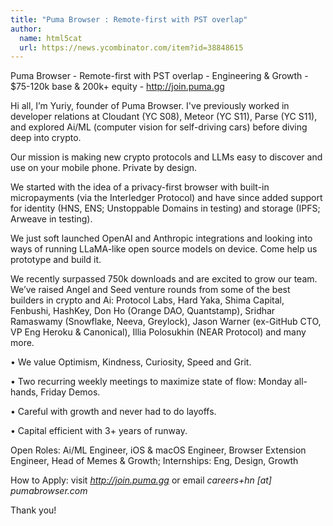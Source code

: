 ```yaml
---
title: "Puma Browser : Remote-first with PST overlap"
author:
  name: html5cat
  url: https://news.ycombinator.com/item?id=38848615
---
```

Puma Browser - Remote-first with PST overlap - Engineering &amp; Growth - $75-120k base &amp; 200k+ equity - <a href="http:&#x2F;&#x2F;join.puma.gg" rel="nofollow">http:&#x2F;&#x2F;join.puma.gg</a>

Hi all, I’m Yuriy, founder of Puma Browser. I&#x27;ve previously worked in developer relations at Cloudant (YC S08), Meteor (YC S11), Parse (YC S11), and explored Ai&#x2F;ML (computer vision for self-driving cars) before diving deep into crypto.

Our mission is making new crypto protocols and LLMs easy to discover and use on your mobile phone. Private by design.

We started with the idea of a privacy-first browser with built-in micropayments (via the Interledger Protocol) and have since added support for identity (HNS, ENS; Unstoppable Domains in testing) and storage (IPFS; Arweave in testing).

We just soft launched OpenAI and Anthropic integrations and looking into ways of running LLaMA-like open source models on device. Come help us prototype and build it.

We recently surpassed 750k downloads and are excited to grow our team. We’ve raised Angel and Seed venture rounds from some of the best builders in crypto and Ai: Protocol Labs, Hard Yaka, Shima Capital, Fenbushi, HashKey, Don Ho (Orange DAO, Quantstamp), Sridhar Ramaswamy (Snowflake, Neeva, Greylock), Jason Warner (ex-GitHub CTO, VP Eng Heroku &amp; Canonical), Illia Polosukhin (NEAR Protocol) and many more.

• We value Optimism, Kindness, Curiosity, Speed and Grit.

• Two recurring weekly meetings to maximize state of flow: Monday all-hands, Friday Demos.

• Careful with growth and never had to do layoffs.

• Capital efficient with 3+ years of runway.

Open Roles: Ai&#x2F;ML Engineer, iOS &amp; macOS Engineer, Browser Extension Engineer, Head of Memes &amp; Growth; Internships: Eng, Design, Growth

How to Apply: visit <i><a href="http:&#x2F;&#x2F;join.puma.gg" rel="nofollow">http:&#x2F;&#x2F;join.puma.gg</a></i> or email <i>careers+hn [at] pumabrowser.com</i>

Thank you!

